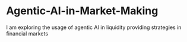 # Agentic-AI-in-Market-Making
I am exploring the usage of agentic AI in liquidity providing strategies in financial markets
